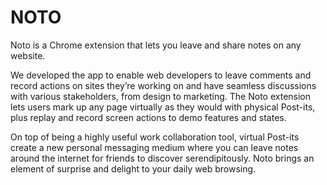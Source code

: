 # NOTO
Noto is a Chrome extension that lets you leave and share notes on any website.

We developed the app to enable web developers to leave comments and record actions on sites they’re working on and have seamless discussions with various stakeholders, from design to marketing. The Noto extension lets users mark up any page virtually as they would with physical Post-its, plus replay and record screen actions to demo features and states.

On top of being a highly useful work collaboration tool, virtual Post-its create a new personal messaging medium where you can leave notes around the internet for friends to discover serendipitously. Noto brings an element of surprise and delight to your daily web browsing.